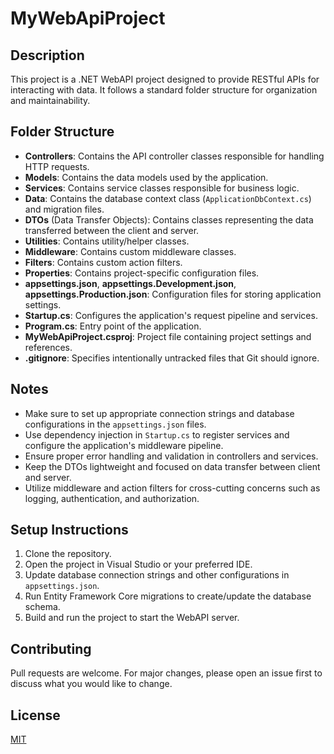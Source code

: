 # MyWebApiProject

## Description
This project is a .NET WebAPI project designed to provide RESTful APIs for interacting with data. It follows a standard folder structure for organization and maintainability.

## Folder Structure

- **Controllers**: Contains the API controller classes responsible for handling HTTP requests.
- **Models**: Contains the data models used by the application.
- **Services**: Contains service classes responsible for business logic.
- **Data**: Contains the database context class (`ApplicationDbContext.cs`) and migration files.
- **DTOs** (Data Transfer Objects): Contains classes representing the data transferred between the client and server.
- **Utilities**: Contains utility/helper classes.
- **Middleware**: Contains custom middleware classes.
- **Filters**: Contains custom action filters.
- **Properties**: Contains project-specific configuration files.
- **appsettings.json**, **appsettings.Development.json**, **appsettings.Production.json**: Configuration files for storing application settings.
- **Startup.cs**: Configures the application's request pipeline and services.
- **Program.cs**: Entry point of the application.
- **MyWebApiProject.csproj**: Project file containing project settings and references.
- **.gitignore**: Specifies intentionally untracked files that Git should ignore.

## Notes
- Make sure to set up appropriate connection strings and database configurations in the `appsettings.json` files.
- Use dependency injection in `Startup.cs` to register services and configure the application's middleware pipeline.
- Ensure proper error handling and validation in controllers and services.
- Keep the DTOs lightweight and focused on data transfer between client and server.
- Utilize middleware and action filters for cross-cutting concerns such as logging, authentication, and authorization.

## Setup Instructions
1. Clone the repository.
2. Open the project in Visual Studio or your preferred IDE.
3. Update database connection strings and other configurations in `appsettings.json`.
4. Run Entity Framework Core migrations to create/update the database schema.
5. Build and run the project to start the WebAPI server.

## Contributing
Pull requests are welcome. For major changes, please open an issue first to discuss what you would like to change.

## License
[MIT](https://choosealicense.com/licenses/mit/)

